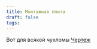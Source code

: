 ```yaml
---
title: Монтажная плита
draft: false
tags:
---
```

Вот для всякой чухломы
[Чертеж](obsidian://open?vault=mbWiki&file=content%2F%D0%9C%D0%B0%D1%82%D0%B5%D1%80%D0%B8%D0%BD%D1%81%D0%BA%D0%B0%D1%8F%20%D0%BF%D0%BB%D0%B0%D1%82%D0%B0%2F201-008.pdf)
